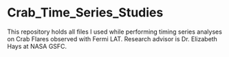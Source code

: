 # Crab_Time_Series_Studies
This repository holds all files I used while performing timing series analyses on Crab Flares observed with Fermi LAT. Research advisor is Dr. Elizabeth Hays at NASA GSFC.
